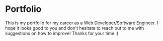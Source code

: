 # Portfolio
This is my portfolio for my career as a Web Developer/Software Engineer. I hope it looks good to you and don't hesitate to reach out to me with suggestions on how to improve! Thanks for your time :)
